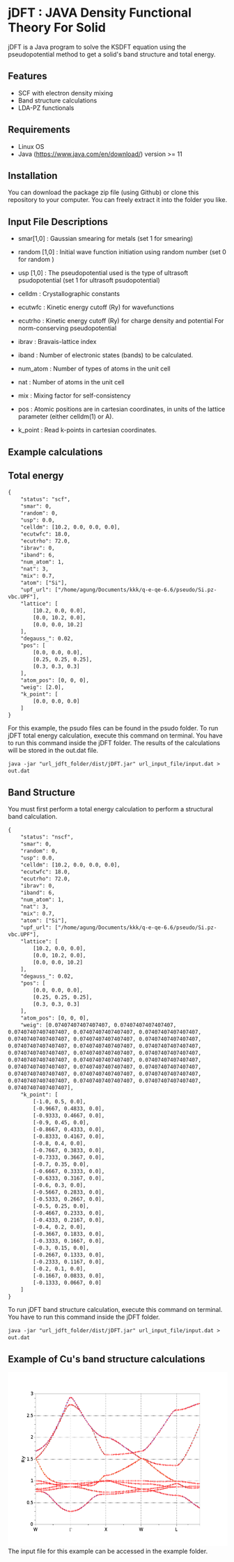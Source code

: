 # jDFT : JAVA Density Functional Theory For Solid 
jDFT is a Java program to solve the KSDFT equation using the pseudopotential method to get a solid's band structure and total energy.
## Features
- SCF with electron density mixing
- Band structure calculations
- LDA-PZ functionals
## Requirements
- Linux OS
- Java (https://www.java.com/en/download/) version >= 11

## Installation
You can download the package zip file (using Github) or clone this repository to your computer. You can freely extract it into the folder you like.

## Input File Descriptions
-   smar[1,0] : Gaussian smearing for metals (set 1 for smearing)

-   random [1,0] : Initial wave function initiation using random number (set 0 for random )

-   usp [1,0] : The pseudopotential used is the type of ultrasoft
    psudopotential (set 1 for ultrasoft psudopotential)

-   celldm : Crystallographic constants

-   ecutwfc : Kinetic energy cutoff (Ry) for wavefunctions

-   ecutrho : Kinetic energy cutoff (Ry) for charge density and
    potential For norm-conserving pseudopotential

-   ibrav : Bravais-lattice index

-   iband : Number of electronic states (bands) to be calculated.

-   num\_atom : Number of types of atoms in the unit cell

-   nat : Number of atoms in the unit cell

-   mix : Mixing factor for self-consistency

-   pos : Atomic positions are in cartesian coordinates, in units of the
    lattice parameter (either celldm(1) or A).

-   k\_point : Read k-points in cartesian coordinates.
## Example calculations

Total energy
------------

    {
        "status": "scf",
        "smar": 0,
        "random": 0,
        "usp": 0.0,
        "celldm": [10.2, 0.0, 0.0, 0.0],
        "ecutwfc": 18.0,
        "ecutrho": 72.0,
        "ibrav": 0,
        "iband": 6,
        "num_atom": 1,
        "nat": 3,
        "mix": 0.7,
        "atom": ["Si"],
        "upf_url": ["/home/agung/Documents/kkk/q-e-qe-6.6/pseudo/Si.pz-vbc.UPF"],
        "lattice": [
            [10.2, 0.0, 0.0],
            [0.0, 10.2, 0.0],
            [0.0, 0.0, 10.2]
        ],
        "degauss_": 0.02,
        "pos": [
            [0.0, 0.0, 0.0],
            [0.25, 0.25, 0.25],
            [0.3, 0.3, 0.3]
        ],
        "atom_pos": [0, 0, 0],
        "weig": [2.0],
        "k_point": [
            [0.0, 0.0, 0.0]
        ]
    }

For this example, the psudo files can be found in the psudo folder.
To run jDFT total energy calculation, execute this command on terminal. You have to run this command inside the jDFT folder. The results of the calculations will be stored in the out.dat file.

    java -jar "url_jdft_folder/dist/jDFT.jar" url_input_file/input.dat > out.dat
     

Band Structure
--------------

You must first perform a total energy calculation to perform a structural band calculation.

    {
        "status": "nscf",
        "smar": 0,
        "random": 0,
        "usp": 0.0,
        "celldm": [10.2, 0.0, 0.0, 0.0],
        "ecutwfc": 18.0,
        "ecutrho": 72.0,
        "ibrav": 0,
        "iband": 6,
        "num_atom": 1,
        "nat": 3,
        "mix": 0.7,
        "atom": ["Si"],
        "upf_url": ["/home/agung/Documents/kkk/q-e-qe-6.6/pseudo/Si.pz-vbc.UPF"],
        "lattice": [
            [10.2, 0.0, 0.0],
            [0.0, 10.2, 0.0],
            [0.0, 0.0, 10.2]
        ],
        "degauss_": 0.02,
        "pos": [
            [0.0, 0.0, 0.0],
            [0.25, 0.25, 0.25],
            [0.3, 0.3, 0.3]
        ],
        "atom_pos": [0, 0, 0],
        "weig": [0.07407407407407407, 0.07407407407407407, 0.07407407407407407, 0.07407407407407407, 0.07407407407407407, 0.07407407407407407, 0.07407407407407407, 0.07407407407407407, 0.07407407407407407, 0.07407407407407407, 0.07407407407407407, 0.07407407407407407, 0.07407407407407407, 0.07407407407407407, 0.07407407407407407, 0.07407407407407407, 0.07407407407407407, 0.07407407407407407, 0.07407407407407407, 0.07407407407407407, 0.07407407407407407, 0.07407407407407407, 0.07407407407407407, 0.07407407407407407, 0.07407407407407407, 0.07407407407407407, 0.07407407407407407],
        "k_point": [
            [-1.0, 0.5, 0.0],
            [-0.9667, 0.4833, 0.0],
            [-0.9333, 0.4667, 0.0],
            [-0.9, 0.45, 0.0],
            [-0.8667, 0.4333, 0.0],
            [-0.8333, 0.4167, 0.0],
            [-0.8, 0.4, 0.0],
            [-0.7667, 0.3833, 0.0],
            [-0.7333, 0.3667, 0.0],
            [-0.7, 0.35, 0.0],
            [-0.6667, 0.3333, 0.0],
            [-0.6333, 0.3167, 0.0],
            [-0.6, 0.3, 0.0],
            [-0.5667, 0.2833, 0.0],
            [-0.5333, 0.2667, 0.0],
            [-0.5, 0.25, 0.0],
            [-0.4667, 0.2333, 0.0],
            [-0.4333, 0.2167, 0.0],
            [-0.4, 0.2, 0.0],
            [-0.3667, 0.1833, 0.0],
            [-0.3333, 0.1667, 0.0],
            [-0.3, 0.15, 0.0],
            [-0.2667, 0.1333, 0.0],
            [-0.2333, 0.1167, 0.0],
            [-0.2, 0.1, 0.0],
            [-0.1667, 0.0833, 0.0],
            [-0.1333, 0.0667, 0.0]
        ]
    }

To run jDFT band structure calculation, execute this command on terminal. You have to run this command inside the jDFT folder.

    java -jar "url_jdft_folder/dist/jDFT.jar" url_input_file/input.dat > out.dat
     
## Example of Cu's band structure calculations
<img src="https://github.com/AgungDanuWijaya/jDFT/blob/master/cu_fix.png" alt="dftk logo" height="400px" />
The input file for this example can be accessed in the example folder.
